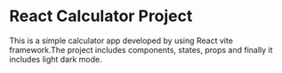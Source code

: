 # React Calculator Project
This is a simple calculator app developed by using React vite framework.The project includes components, states, props and finally it includes light dark mode.


      
